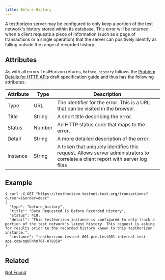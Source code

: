 ```yaml
---
title: Before History
---
```


A testhorizon server may be configured to only keep a portion of the test network's history stored within its database.  This error will be returned when a client requests a piece of information (such as a page of transactions or a single operation) that the server can positively identify as falling outside the range of recorded history.

## Attributes

As with all errors TestHorizon returns, `before_history` follows the [Problem Details for HTTP APIs](https://tools.ietf.org/html/draft-ietf-appsawg-http-problem-00) draft specification guide and thus has the following attributes:

| Attribute | Type   | Description                                                                                                                     |
| --------- | ----   | ------------------------------------------------------------------------------------------------------------------------------- |
| Type      | URL    | The identifier for the error.  This is a URL that can be visited in the browser.                                                |
| Title     | String | A short title describing the error.                                                                                             |
| Status    | Number | An HTTP status code that maps to the error.                                                                                     |
| Detail    | String | A more detailed description of the error.                                                                                       |
| Instance  | String | A token that uniquely identifies this request. Allows server administrators to correlate a client report with server log files  |

## Example

```shell
$ curl -X GET "https://testhorizon-testnet.test.org/transactions?cursor=1&order=desc"
{
  "type": "before_history",
  "title": "Data Requested Is Before Recorded History",
  "status": 410,
  "detail": "This testhorizon instance is configured to only track a portion of the test network's latest history. This request is asking for results prior to the recorded history known to this testhorizon instance.",
  "instance": "testhorizon-testnet-001.prd.test001.internal.test-ops.com/ngUFNhn76T-078058"
}
```

## Related

[Not Found](./not-found.md)
